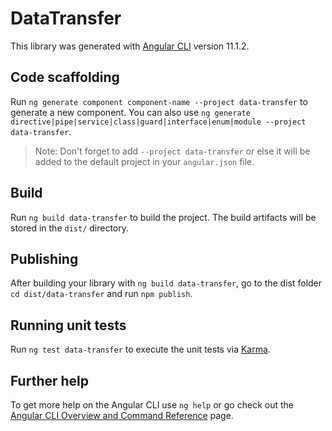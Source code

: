 # DataTransfer

This library was generated with [Angular CLI](https://github.com/angular/angular-cli) version 11.1.2.

## Code scaffolding

Run `ng generate component component-name --project data-transfer` to generate a new component. You can also use `ng generate directive|pipe|service|class|guard|interface|enum|module --project data-transfer`.
> Note: Don't forget to add `--project data-transfer` or else it will be added to the default project in your `angular.json` file. 

## Build

Run `ng build data-transfer` to build the project. The build artifacts will be stored in the `dist/` directory.

## Publishing

After building your library with `ng build data-transfer`, go to the dist folder `cd dist/data-transfer` and run `npm publish`.

## Running unit tests

Run `ng test data-transfer` to execute the unit tests via [Karma](https://karma-runner.github.io).

## Further help

To get more help on the Angular CLI use `ng help` or go check out the [Angular CLI Overview and Command Reference](https://angular.io/cli) page.
